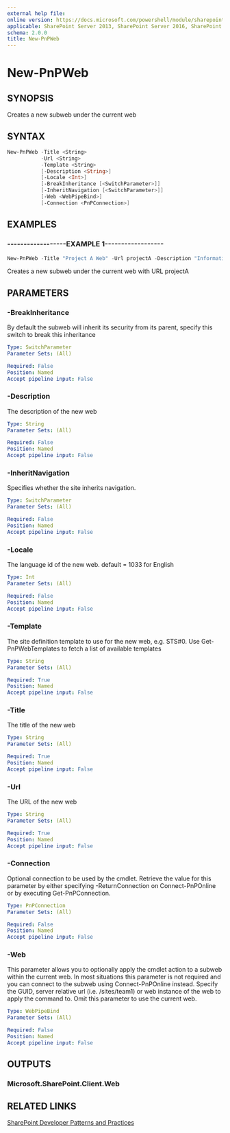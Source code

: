 ```yaml
---
external help file:
online version: https://docs.microsoft.com/powershell/module/sharepoint-pnp/new-pnpweb
applicable: SharePoint Server 2013, SharePoint Server 2016, SharePoint Server 2019, SharePoint Online
schema: 2.0.0
title: New-PnPWeb
---
```


# New-PnPWeb

## SYNOPSIS
Creates a new subweb under the current web

## SYNTAX 

```powershell
New-PnPWeb -Title <String>
           -Url <String>
           -Template <String>
           [-Description <String>]
           [-Locale <Int>]
           [-BreakInheritance [<SwitchParameter>]]
           [-InheritNavigation [<SwitchParameter>]]
           [-Web <WebPipeBind>]
           [-Connection <PnPConnection>]
```

## EXAMPLES

### ------------------EXAMPLE 1------------------
```powershell
New-PnPWeb -Title "Project A Web" -Url projectA -Description "Information about Project A" -Locale 1033 -Template "STS#0"
```

Creates a new subweb under the current web with URL projectA

## PARAMETERS

### -BreakInheritance
By default the subweb will inherit its security from its parent, specify this switch to break this inheritance

```yaml
Type: SwitchParameter
Parameter Sets: (All)

Required: False
Position: Named
Accept pipeline input: False
```

### -Description
The description of the new web

```yaml
Type: String
Parameter Sets: (All)

Required: False
Position: Named
Accept pipeline input: False
```

### -InheritNavigation
Specifies whether the site inherits navigation.

```yaml
Type: SwitchParameter
Parameter Sets: (All)

Required: False
Position: Named
Accept pipeline input: False
```

### -Locale
The language id of the new web. default = 1033 for English

```yaml
Type: Int
Parameter Sets: (All)

Required: False
Position: Named
Accept pipeline input: False
```

### -Template
The site definition template to use for the new web, e.g. STS#0. Use Get-PnPWebTemplates to fetch a list of available templates

```yaml
Type: String
Parameter Sets: (All)

Required: True
Position: Named
Accept pipeline input: False
```

### -Title
The title of the new web

```yaml
Type: String
Parameter Sets: (All)

Required: True
Position: Named
Accept pipeline input: False
```

### -Url
The URL of the new web

```yaml
Type: String
Parameter Sets: (All)

Required: True
Position: Named
Accept pipeline input: False
```

### -Connection
Optional connection to be used by the cmdlet. Retrieve the value for this parameter by either specifying -ReturnConnection on Connect-PnPOnline or by executing Get-PnPConnection.

```yaml
Type: PnPConnection
Parameter Sets: (All)

Required: False
Position: Named
Accept pipeline input: False
```

### -Web
This parameter allows you to optionally apply the cmdlet action to a subweb within the current web. In most situations this parameter is not required and you can connect to the subweb using Connect-PnPOnline instead. Specify the GUID, server relative url (i.e. /sites/team1) or web instance of the web to apply the command to. Omit this parameter to use the current web.

```yaml
Type: WebPipeBind
Parameter Sets: (All)

Required: False
Position: Named
Accept pipeline input: False
```

## OUTPUTS

### Microsoft.SharePoint.Client.Web

## RELATED LINKS

[SharePoint Developer Patterns and Practices](https://aka.ms/sppnp)